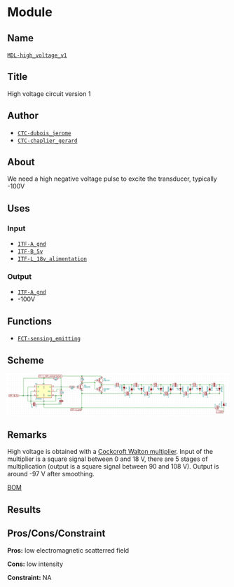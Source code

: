# Module
<!---![](viewme.png)--->

## Name
[`MDL-high_voltage_v1`]()

## Title
High voltage circuit version 1

## Author
* [`CTC-dubois_jerome`]()
* [`CTC-chaplier_gerard`]()

## About

We need a high negative voltage pulse to excite the transducer, typically -100V

## Uses
### Input
* [`ITF-A_gnd`]()
* [`ITF-B_5v`]()
* [`ITF-L_18v_alimentation`]()

### Output
* [`ITF-A_gnd`]()
* -100V

## Functions
* [`FCT-sensing_emitting`]()

## Scheme
![](./images/scheme.png)

## Remarks

High voltage is obtained with a [Cockcroft Walton multiplier](https://en.wikipedia.org/wiki/Cockcroft%E2%80%93Walton_generator). Input of the multiplier is a square signal between 0 and 18 V, there are 5 stages of multiplication (output is a square signal between 90 and 108 V). Output is around -97 V after smoothing.

[BOM](./src/MDL-high_voltage_v1.csv)

## Results

## Pros/Cons/Constraint

**Pros:** low electromagnetic scatterred field

**Cons:** low intensity

**Constraint:** NA
